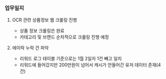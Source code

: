 ### 업무일지

1. OCR 관련 상품정보 웹 크롤링 진행

   - 상품 정보 크롤링은 완료
   - 카테고리 및 브랜드 순차적으로 크롤링 진행 예정

2. 에이락 누락 건 파악

   - 리워드 로그 테이블 기준으로는 1월 2일자 1건 빼고 일치
   - 리워드에 들어갔지만 200만원이 넘어서 캐시가 안들어간 유저 데이터 존재(4건)

